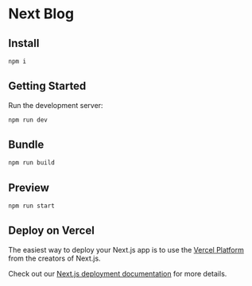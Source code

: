 # Next Blog

## Install

```bash
npm i
```

## Getting Started

Run the development server:

```bash
npm run dev
```

## Bundle

```bash
npm run build
```

## Preview

```bash
npm run start
```

## Deploy on Vercel

The easiest way to deploy your Next.js app is to use the [Vercel Platform](https://vercel.com/new?utm_medium=default-template&filter=next.js&utm_source=create-next-app&utm_campaign=create-next-app-readme) from the creators of Next.js.

Check out our [Next.js deployment documentation](https://nextjs.org/docs/deployment) for more details.
